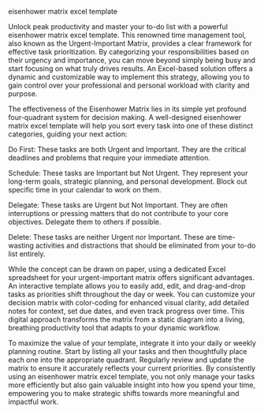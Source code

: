 eisenhower matrix excel template


Unlock peak productivity and master your to-do list with a powerful eisenhower matrix excel template. This renowned time management tool, also known as the Urgent-Important Matrix, provides a clear framework for effective task prioritization. By categorizing your responsibilities based on their urgency and importance, you can move beyond simply being busy and start focusing on what truly drives results. An Excel-based solution offers a dynamic and customizable way to implement this strategy, allowing you to gain control over your professional and personal workload with clarity and purpose.



The effectiveness of the Eisenhower Matrix lies in its simple yet profound four-quadrant system for decision making. A well-designed eisenhower matrix excel template will help you sort every task into one of these distinct categories, guiding your next action:




Do First: These tasks are both Urgent and Important. They are the critical deadlines and problems that require your immediate attention.


Schedule: These tasks are Important but Not Urgent. They represent your long-term goals, strategic planning, and personal development. Block out specific time in your calendar to work on them.


Delegate: These tasks are Urgent but Not Important. They are often interruptions or pressing matters that do not contribute to your core objectives. Delegate them to others if possible.


Delete: These tasks are neither Urgent nor Important. These are time-wasting activities and distractions that should be eliminated from your to-do list entirely.





While the concept can be drawn on paper, using a dedicated Excel spreadsheet for your urgent-important matrix offers significant advantages. An interactive template allows you to easily add, edit, and drag-and-drop tasks as priorities shift throughout the day or week. You can customize your decision matrix with color-coding for enhanced visual clarity, add detailed notes for context, set due dates, and even track progress over time. This digital approach transforms the matrix from a static diagram into a living, breathing productivity tool that adapts to your dynamic workflow.



To maximize the value of your template, integrate it into your daily or weekly planning routine. Start by listing all your tasks and then thoughtfully place each one into the appropriate quadrant. Regularly review and update the matrix to ensure it accurately reflects your current priorities. By consistently using an eisenhower matrix excel template, you not only manage your tasks more efficiently but also gain valuable insight into how you spend your time, empowering you to make strategic shifts towards more meaningful and impactful work.
